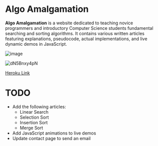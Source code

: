 # Algo Amalgamation

**Algo Amalgamation** is a website dedicated to teaching novice programmers and introductory Computer Science students fundamental searching and sorting algorithms. It contains various written articles featuring explanations, pseudocode, actual implementations, and live dynamic demos in JavaScript.

![image](https://user-images.githubusercontent.com/69094063/119647052-70a5b300-bde5-11eb-9998-0716c26a235f.png)

![dN5Bnxy4pN](https://user-images.githubusercontent.com/69094063/119646865-43590500-bde5-11eb-9c4e-b69b77ca603f.gif)

[Heroku Link](https://algo-amalgamation.herokuapp.com/)

# TODO
* Add the following articles:
  * Linear Search
  * Selection Sort
  * Insertion Sort
  * Merge Sort
* Add JavaScript animations to live demos
* Update contact page to send an email
